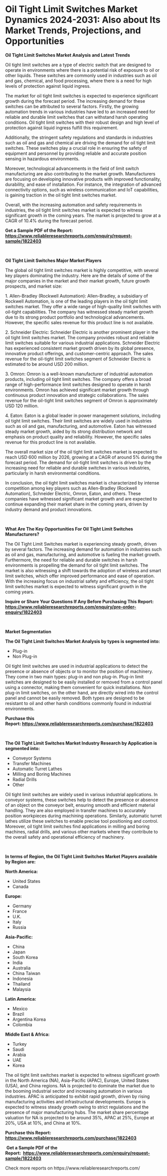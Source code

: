 <p><h1>Oil Tight Limit Switches Market Dynamics 2024-2031: Also about Its Market Trends, Projections, and Opportunities</h1></p><p><strong>Oil Tight Limit Switches Market Analysis and Latest Trends</strong></p>
<p><p>Oil tight limit switches are a type of electric switch that are designed to operate in environments where there is a potential risk of exposure to oil or other liquids. These switches are commonly used in industries such as oil and gas, chemical, and food processing, where there is a need for high levels of protection against liquid ingress.</p><p>The market for oil tight limit switches is expected to experience significant growth during the forecast period. The increasing demand for these switches can be attributed to several factors. Firstly, the growing automation trends in various industries have led to an increased need for reliable and durable limit switches that can withstand harsh operating conditions. Oil tight limit switches with their robust design and high level of protection against liquid ingress fulfill this requirement.</p><p>Additionally, the stringent safety regulations and standards in industries such as oil and gas and chemical are driving the demand for oil tight limit switches. These switches play a crucial role in ensuring the safety of equipment and personnel by providing reliable and accurate position sensing in hazardous environments.</p><p>Moreover, technological advancements in the field of limit switch manufacturing are also contributing to the market growth. Manufacturers are focusing on developing innovative products with improved functionality, durability, and ease of installation. For instance, the integration of advanced connectivity options, such as wireless communication and IoT capabilities, is gaining traction in the oil tight limit switches market.</p><p>Overall, with the increasing automation and safety requirements in industries, the oil tight limit switches market is expected to witness significant growth in the coming years. The market is projected to grow at a CAGR of 10.4% during the forecast period.</p></p>
<p><strong>Get a Sample PDF of the Report:&nbsp; <a href="https://www.reliableresearchreports.com/enquiry/request-sample/1822403">https://www.reliableresearchreports.com/enquiry/request-sample/1822403</a></strong></p>
<p>&nbsp;</p>
<p><strong>Oil Tight Limit Switches Major Market Players</strong></p>
<p><p>The global oil tight limit switches market is highly competitive, with several key players dominating the industry. Here are the details of some of the major companies in the market and their market growth, future growth prospects, and market size:</p><p>1. Allen-Bradley (Rockwell Automation): Allen-Bradley, a subsidiary of Rockwell Automation, is one of the leading players in the oil tight limit switches market. They offer a wide range of high-quality limit switches with oil-tight capabilities. The company has witnessed steady market growth due to its strong product portfolio and technological advancements. However, the specific sales revenue for this product line is not available.</p><p>2. Schneider Electric: Schneider Electric is another prominent player in the oil tight limit switches market. The company provides robust and reliable limit switches suitable for various industrial applications. Schneider Electric has experienced consistent market growth driven by its global presence, innovative product offerings, and customer-centric approach. The sales revenue for the oil-tight limit switches segment of Schneider Electric is estimated to be around USD 200 million.</p><p>3. Omron: Omron is a well-known manufacturer of industrial automation products, including oil tight limit switches. The company offers a broad range of high-performance limit switches designed to operate in harsh environments. Omron has achieved significant market growth through continuous product innovation and strategic collaborations. The sales revenue for the oil-tight limit switches segment of Omron is approximately USD 120 million.</p><p>4. Eaton: Eaton is a global leader in power management solutions, including oil tight limit switches. Their limit switches are widely used in industries such as oil and gas, manufacturing, and automotive. Eaton has witnessed steady market growth, aided by its strong distribution network and emphasis on product quality and reliability. However, the specific sales revenue for this product line is not available.</p><p>The overall market size of the oil tight limit switches market is expected to reach USD 600 million by 2026, growing at a CAGR of around 5% during the forecast period. The demand for oil-tight limit switches is driven by the increasing need for reliable and durable switches in various industries, particularly in harsh environmental conditions.</p><p>In conclusion, the oil tight limit switches market is characterized by intense competition among key players such as Allen-Bradley (Rockwell Automation), Schneider Electric, Omron, Eaton, and others. These companies have witnessed significant market growth and are expected to continue expanding their market share in the coming years, driven by industry demand and product innovations.</p></p>
<p>&nbsp;</p>
<p><strong>What Are The Key Opportunities For Oil Tight Limit Switches Manufacturers?</strong></p>
<p><p>The Oil Tight Limit Switches market is experiencing steady growth, driven by several factors. The increasing demand for automation in industries such as oil and gas, manufacturing, and automotive is fueling the market growth. Furthermore, the need for reliable and durable switches in harsh environments is propelling the demand for oil tight limit switches. The market is also witnessing a shift towards the adoption of wireless and smart limit switches, which offer improved performance and ease of operation. With the increasing focus on industrial safety and efficiency, the oil tight limit switches market is expected to witness significant growth in the coming years.</p></p>
<p><strong>Inquire or Share Your Questions If Any Before Purchasing This Report: <a href="https://www.reliableresearchreports.com/enquiry/pre-order-enquiry/1822403">https://www.reliableresearchreports.com/enquiry/pre-order-enquiry/1822403</a></strong></p>
<p>&nbsp;</p>
<p><strong>Market Segmentation</strong></p>
<p><strong>The Oil Tight Limit Switches Market Analysis by types is segmented into:</strong></p>
<p><ul><li>Plug-in</li><li>Non Plug-in</li></ul></p>
<p><p>Oil tight limit switches are used in industrial applications to detect the presence or absence of objects or to monitor the position of machinery. They come in two main types: plug-in and non plug-in. Plug-in limit switches are designed to be easily installed or removed from a control panel using a connector, making them convenient for quick installations. Non plug-in limit switches, on the other hand, are directly wired into the control panel and cannot be easily removed. Both types are designed to be resistant to oil and other harsh conditions commonly found in industrial environments.</p></p>
<p><strong>Purchase this Report:&nbsp;<a href="https://www.reliableresearchreports.com/purchase/1822403">https://www.reliableresearchreports.com/purchase/1822403</a></strong></p>
<p>&nbsp;</p>
<p><strong>The Oil Tight Limit Switches Market Industry Research by Application is segmented into:</strong></p>
<p><ul><li>Conveyor Systems</li><li>Transfer Machines</li><li>Automatic Turret Lathes</li><li>Milling and Boring Machines</li><li>Radial Drills</li><li>Other</li></ul></p>
<p><p>Oil tight limit switches are widely used in various industrial applications. In conveyor systems, these switches help to detect the presence or absence of an object on the conveyor belt, ensuring smooth and efficient material handling. They are also employed in transfer machines to accurately position workpieces during machining operations. Similarly, automatic turret lathes utilize these switches to enable precise tool positioning and control. Moreover, oil tight limit switches find applications in milling and boring machines, radial drills, and various other markets where they contribute to the overall safety and operational efficiency of machinery.</p></p>
<p>&nbsp;</p>
<p><strong>In terms of Region, the Oil Tight Limit Switches Market Players available by Region are:</strong></p>
<p>
    <p> <strong> North America: </strong>
        <ul>
            <li>United States</li>
            <li>Canada</li>
        </ul>
        </p> 
    <p> <strong> Europe: </strong>
        <ul>
            <li>Germany</li>
            <li>France</li>
            <li>U.K.</li>
            <li>Italy</li>
            <li>Russia</li>
        </ul>
        </p> 
    <p> <strong> Asia-Pacific: </strong>
        <ul>
            <li>China</li>
            <li>Japan</li>
            <li>South Korea</li>
            <li>India</li>
            <li>Australia</li>
            <li>China Taiwan</li>
            <li>Indonesia</li>
            <li>Thailand</li>
            <li>Malaysia</li>
        </ul>
        </p> 
    <p> <strong> Latin America: </strong>
        <ul>
            <li>Mexico</li>
            <li>Brazil</li>
            <li>Argentina Korea</li>
            <li>Colombia</li>
        </ul>
        </p> 
    <p> <strong> Middle East & Africa: </strong>
        <ul>
            <li>Turkey</li>
            <li>Saudi</li>
            <li>Arabia</li>
            <li>UAE</li>
            <li>Korea</li>
        </ul>
    </p>
    </p>
<p><p>The oil tight limit switches market is expected to witness significant growth in the North America (NA), Asia-Pacific (APAC), Europe, United States (USA), and China regions. NA is projected to dominate the market due to the booming industrial sector and increasing automation in various industries. APAC is anticipated to exhibit rapid growth, driven by rising manufacturing activities and infrastructural developments. Europe is expected to witness steady growth owing to strict regulations and the presence of major manufacturing hubs. The market share percentage valuation for NA is projected to be around 35%, APAC at 25%, Europe at 20%, USA at 10%, and China at 10%.</p></p>
<p><strong>Purchase this Report: <a href="https://www.reliableresearchreports.com/purchase/1822403">https://www.reliableresearchreports.com/purchase/1822403</a></strong></p>
<p>&nbsp;<strong>Get a Sample PDF of the Report:&nbsp;&nbsp;<a href="https://www.reliableresearchreports.com/enquiry/request-sample/1822403">https://www.reliableresearchreports.com/enquiry/request-sample/1822403</a></strong></p>
<p><strong></strong></p>
<p>Check more reports on https://www.reliableresearchreports.com/</p>